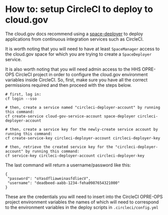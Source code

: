 # How to: setup CircleCI to deploy to cloud.gov

The cloud.gov docs recommend using a [space-deployer](https://cloud.gov/docs/services/cloud-gov-service-account/) to deploy applications from continuous integration services such as CircleCI.

It is worth noting that you will need to have at least `SpaceManager` access to the cloud.gov space for which you are trying to create a `SpaceDeployer` service.

It is also worth noting that you will need admin access to the HHS OPRE-OPS CircleCI project in order to configure the cloud.gov environment variables inside CircleCI. So, first, make sure you have all the correct permissions required and then proceed with the steps below.

```
# first, log in:
cf login --sso

# then, create a service named "circleci-deployer-account" by running this command:
cf create-service cloud-gov-service-account space-deployer circleci-deployer-account

# then, create a service key for the newly-create service account by running this command:
cf create-service-key circleci-deployer-account circleci-deployer-key               

# then, retrieve the created service key for the "circleci-deployer-account" by running this command:
cf service-key circleci-deployer-account circleci-deployer-key
```

The last command will return a username/password like this:
```
{
 "password": "oYasdfliaweinasfdliecV",
 "username": "deadbeed-aabb-1234-feha0987654321000"
}
```
These are the credentials you will need to insert into the CircleCI OPRE-OPS project environment variables the names of which will need to correspond to the environment variables in the deploy scripts in `.circleci/config.yml`
